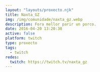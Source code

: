 ```yaml
---
layout: "layouts/proxecto.njk"
title: Naxta_GZ
img: /img/comunidade/naxta_gz.webp
description: Fora mellor parir un porco.
date: 2016-04-20 13:20:30
active: false
platform: twitch
type: proxecto
tags:
  - twitch
redes:
  twitch: https://twitch.tv/naxta_gz
---
```

